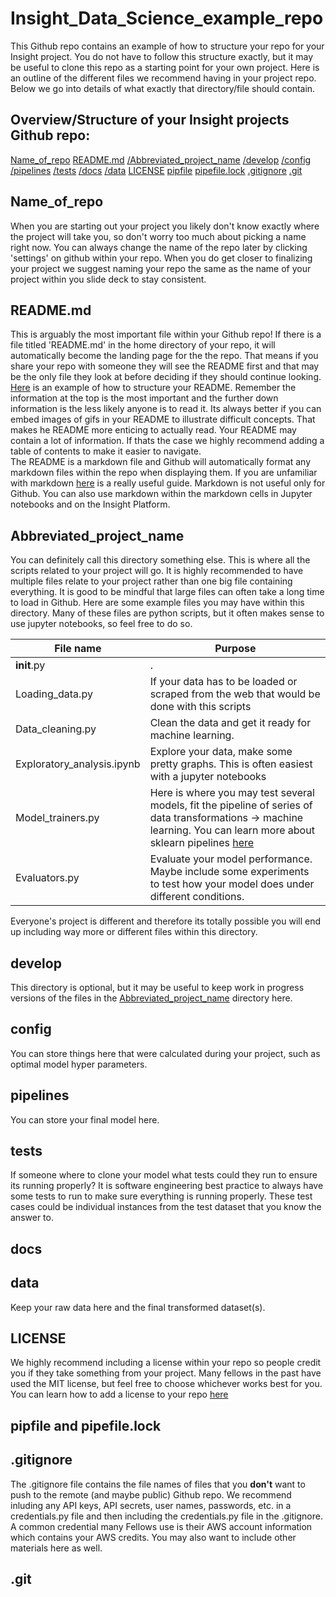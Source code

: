 # Insight_Data_Science_example_repo  

This Github repo contains an example of how to structure your repo for your Insight project. You do not have to follow this structure exactly, but it may be useful to clone this repo as a starting point for your own project. Here is an outline of the different files we recommend having in your project repo. Below we go into details of what exactly that directory/file should contain.

## Overview/Structure of your Insight projects Github repo:

[Name_of_repo](#Name_of_repo)
[README.md](#README)
[/Abbreviated_project_name](#Abbreviated_project_name)
[/develop](#develop)
[/config](#config)
[/pipelines](#pipelines)
[/tests](#tests)
[/docs](#docs)
[/data](#data)
[LICENSE](#LICENSE)
[pipfile](#pipfile)
[pipefile.lock](#pipfile)
[.gitignore](#.gitignore)
[.git](#.git)


## Name_of_repo
When you are starting out your project you likely don't know exactly where the project will take you, so don't worry too much about picking a name right now. You can always change the name of the repo later by clicking 'settings' on github within your repo. When you do get closer to finalizing your project we suggest naming your repo the same as the name of your project within you slide deck to stay consistent.

## README.md
This is arguably the most important file within your Github repo! If there is a file titled 'README.md' in the home directory of your repo, it will automatically become the landing page for the the repo. That means if you share your repo with someone they will see the README first and that may be the only file they look at before deciding if they should continue looking. [Here](https://gist.github.com/fvcproductions/1bfc2d4aecb01a834b46) is an example of how to structure your README. Remember the information at the top is the most important and the further down information is the less likely anyone is to read it. Its always better if you can embed images of gifs in your README to illustrate difficult concepts. That makes he README more enticing to actually read. Your README may contain a lot of information. If thats the case we highly recommend adding a table of contents to make it easier to navigate.  
The README is a markdown file and Github will automatically format any markdown files within the repo when displaying them. If you are unfamiliar with markdown [here](https://github.com/adam-p/markdown-here/wiki/Markdown-Cheatsheet) is a really useful guide. Markdown is not useful only for Github. You can also use markdown within the markdown cells in Jupyter notebooks and on the Insight Platform.

## Abbreviated_project_name
You can definitely call this directory something else. This is where all the scripts related to your project will go. It is highly recommended to have multiple files relate to your project rather than one big file containing everything. It is good to be mindful that large files can often take a long time to load in Github. Here are some example files you may have within this directory. Many of these files are python scripts, but it often makes sense to use jupyter notebooks, so feel free to do so.

**File name** | **Purpose**
--- | ---
__init__.py | .
Loading_data.py | If your data has to be loaded or scraped from the web that would be done with this scripts
Data_cleaning.py | Clean the data and get it ready for machine learning.
Exploratory_analysis.ipynb | Explore your data, make some pretty graphs. This is often easiest with a jupyter notebooks
Model_trainers.py | Here is where you may test several models, fit the pipeline of series of data transformations -> machine learning. You can learn more about sklearn pipelines [here](https://scikit-learn.org/stable/modules/generated/sklearn.pipeline.Pipeline.html)
Evaluators.py | Evaluate your model performance. Maybe include some experiments to test how your model does under different conditions.

Everyone's project is different and therefore its totally possible you will end up including way more or different files within this directory.

## develop
This directory is optional, but it may be useful to keep work in progress versions of the files in the [Abbreviated_project_name](#Abbreviated_project_name) directory here.

## config
You can store things here that were calculated during your project, such as optimal model hyper parameters.

## pipelines
You can store your final model here.

## tests
If someone where to clone your model what tests could they run to ensure its running properly? It is software engineering best practice to always have some tests to run to make sure everything is running properly. These test cases could be individual instances from the test dataset that you know the answer to.

## docs

## data
Keep your raw data here and the final transformed dataset(s).

## LICENSE
We highly recommend including a license within your repo so people credit you if they take something from your project. Many fellows in the past have used the MIT license, but feel free to choose whichever works best for you. You can learn how to add a license to your repo [here](https://docs.github.com/en/github/building-a-strong-community/adding-a-license-to-a-repository)

## pipfile and pipefile.lock

## .gitignore
The .gitignore file contains the file names of files that you **don't** want to push to the remote (and maybe public) Github repo. We recommend inluding any API keys, API secrets, user names, passwords, etc. in a credentials.py file and then including the credentials.py file in the .gitignore. A common credential many Fellows use is their AWS account information which contains your AWS credits. You may also want to include other materials here as well.

## .git
